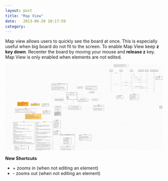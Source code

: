 ```yaml
---
layout: post
title: "Map View"
date:   2013-06-20 10:17:59
category: 
---
```


Map view allows users to quickly see the board at once. This is especially useful when big board do not fit to the screen. To enable Map View keep **z key down**. Recenter the board by moving your mouse and **release z** key. Map View is only enabled when elements are not edited.

![Map View](/img/mapview.png)

**New Shortcuts**

- \+ zooms in (when not editing an element)
- \- zooms out (when not editing an element)
